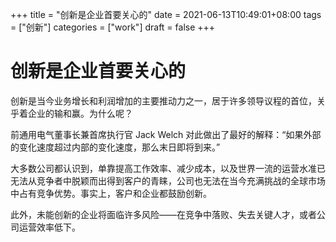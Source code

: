 +++
title = "创新是企业首要关心的"
date = 2021-06-13T10:49:01+08:00
tags = ["创新"]
categories = ["work"]
draft = false
+++
# 创新是企业首要关心的
创新是当今业务增长和利润增加的主要推动力之一，居于许多领导议程的首位，关乎着企业的输和赢。为什么呢？

前通用电气董事长兼首席执行官 Jack Welch 对此做出了最好的解释：“如果外部的变化速度超过内部的变化速度，那么末日即将到来。” 

大多数公司都认识到，单靠提高工作效率、减少成本，以及世界一流的运营水准已无法从竞争者中脱颖而出得到客户的青睐，公司也无法在当今充满挑战的全球市场中占有竞争优势。事实上，客户和企业都鼓励创新。

此外，未能创新的企业将面临许多风险——在竞争中落败、失去关键人才，或者公司运营效率低下。